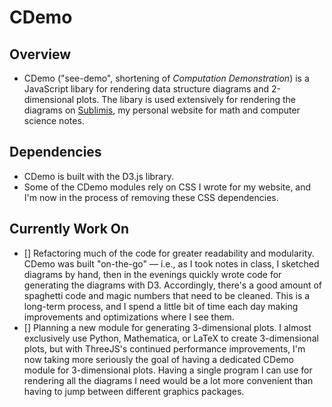 # CDemo

## Overview

- CDemo ("see-demo", shortening of _Computation Demonstration_) is a
  JavaScript libary for rendering data structure diagrams and 2-dimensional
  plots. The libary is used extensively for rendering the diagrams on
  [Sublimis](https://www.sublimis.xyz), my personal website for math and
  computer science notes.

## Dependencies

- CDemo is built with the D3.js library.
- Some of the CDemo modules rely on CSS I wrote for my website, and I'm now
  in the process of removing these CSS dependencies.

## Currently Work On

- [] Refactoring much of the code for greater readability and modularity.
  CDemo was built "on-the-go" &mdash; i.e., as I took notes in class, I
  sketched diagrams by hand, then in the evenings quickly wrote code for
  generating the diagrams with D3. Accordingly, there's a good amount of
  spaghetti code and magic numbers that need to be cleaned. This is a
  long-term process, and I spend a little bit of time each day making
  improvements and optimizations where I see them.
- [] Planning a new module for generating 3-dimensional plots. I almost
  exclusively use Python, Mathematica, or LaTeX to create 3-dimensional
  plots, but with ThreeJS's continued performance improvements, I'm now
  taking more seriously the goal of having a dedicated CDemo module for
  3-dimensional plots. Having a single program I can use for rendering all
  the diagrams I need would be a lot more convenient than having to jump
  between different graphics packages.
